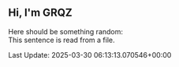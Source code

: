 ## Hi, I'm GRQZ
Here should be something random:  
This sentence is read from a file.


Last Update: 2025-03-30 06:13:13.070546+00:00
